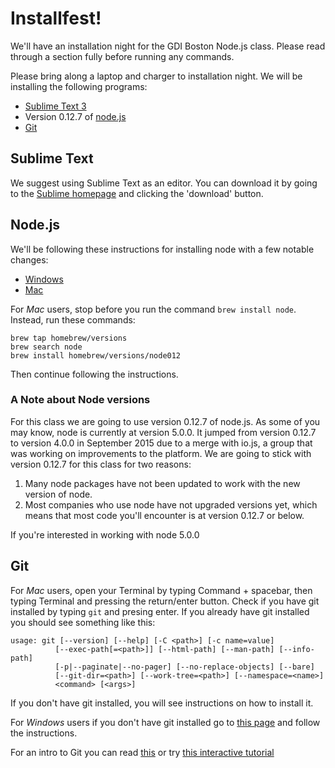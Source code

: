 # Installfest!

We'll have an installation night for the GDI Boston Node.js class. Please read through a section fully before running any commands.

Please bring along a laptop and charger to installation night. We will be installing the following programs:
 - [Sublime Text 3](https://www.sublimetext.com/2)
 - Version 0.12.7 of [node.js](nodejs.org)
 - [Git](https://git-scm.com/book/en/v2/Getting-Started-Installing-Git)

 ## Sublime Text

 We suggest using Sublime Text as an editor. You can download it by going to the [Sublime homepage](https://www.sublimetext.com/) and clicking the 'download' button.

 ## Node.js

 We'll be following these instructions for installing node with a few notable changes:
 - [Windows](http://blog.teamtreehouse.com/install-node-js-npm-windows)
 - [Mac](http://blog.teamtreehouse.com/install-node-js-npm-mac)

 For *Mac* users, stop before you run the command `brew install node`. Instead, run these commands:
 ```
 brew tap homebrew/versions
 brew search node
 brew install homebrew/versions/node012
 ```
 Then continue following the instructions.

 ### A Note about Node versions

 For this class we are going to use version 0.12.7 of node.js. As some of you may know, node is currently at version 5.0.0. It jumped from version 0.12.7 to version 4.0.0 in September 2015 due to a merge with io.js, a group that was working on improvements to the platform. We are going to stick with version 0.12.7 for this class for two reasons:
 1. Many node packages have not been updated to work with the new version of node.
 2. Most companies who use node have not upgraded versions yet, which means that most code you'll encounter is at  version 0.12.7 or below.

 If you're interested in working with node 5.0.0

 ## Git

 For *Mac* users, open your Terminal by typing Command + spacebar, then typing Terminal and pressing the return/enter button. Check if you have git installed by typing `git` and presing enter. If you already have git installed you should see something like this:
 ```
 usage: git [--version] [--help] [-C <path>] [-c name=value]
           [--exec-path[=<path>]] [--html-path] [--man-path] [--info-path]
           [-p|--paginate|--no-pager] [--no-replace-objects] [--bare]
           [--git-dir=<path>] [--work-tree=<path>] [--namespace=<name>]
           <command> [<args>]
 ```

 If you don't have git installed, you will see instructions on how to install it.

 For *Windows* users if you don't have git installed go to [this page](https://git-scm.com/download/win) and follow the instructions.

 For an intro to Git you can read [this](https://rogerdudler.github.io/git-guide/) or try [this interactive tutorial](https://try.github.io/levels/1/challenges/1)